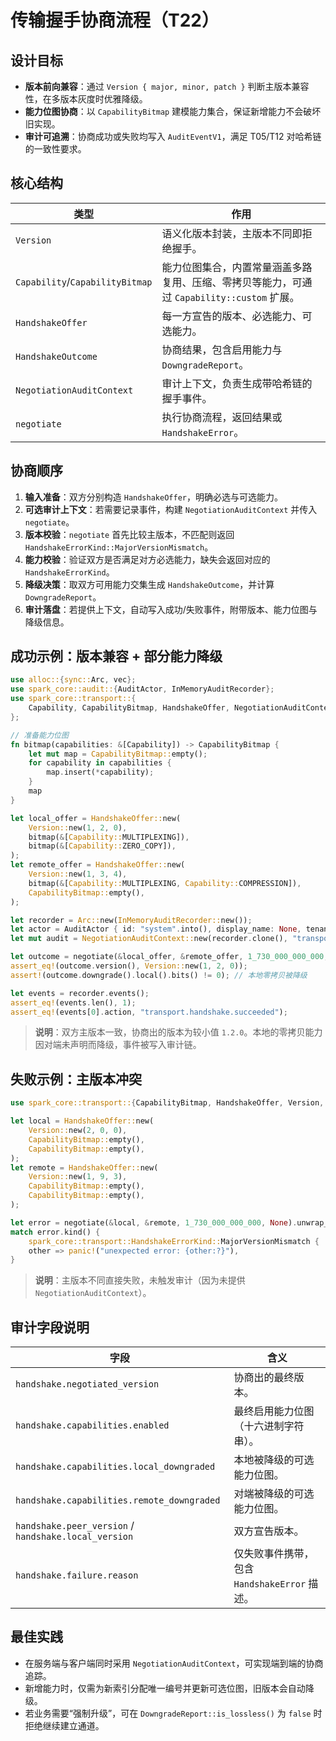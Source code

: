 # 传输握手协商流程（T22）

## 设计目标
- **版本前向兼容**：通过 `Version { major, minor, patch }` 判断主版本兼容性，在多版本灰度时优雅降级。
- **能力位图协商**：以 `CapabilityBitmap` 建模能力集合，保证新增能力不会破坏旧实现。
- **审计可追溯**：协商成功或失败均写入 `AuditEventV1`，满足 T05/T12 对哈希链的一致性要求。

## 核心结构
| 类型 | 作用 |
| ---- | ---- |
| `Version` | 语义化版本封装，主版本不同即拒绝握手。 |
| `Capability`/`CapabilityBitmap` | 能力位图集合，内置常量涵盖多路复用、压缩、零拷贝等能力，可通过 `Capability::custom` 扩展。 |
| `HandshakeOffer` | 每一方宣告的版本、必选能力、可选能力。 |
| `HandshakeOutcome` | 协商结果，包含启用能力与 `DowngradeReport`。 |
| `NegotiationAuditContext` | 审计上下文，负责生成带哈希链的握手事件。 |
| `negotiate` | 执行协商流程，返回结果或 `HandshakeError`。 |

## 协商顺序
1. **输入准备**：双方分别构造 `HandshakeOffer`，明确必选与可选能力。
2. **可选审计上下文**：若需要记录事件，构建 `NegotiationAuditContext` 并传入 `negotiate`。
3. **版本校验**：`negotiate` 首先比较主版本，不匹配则返回 `HandshakeErrorKind::MajorVersionMismatch`。
4. **能力校验**：验证双方是否满足对方必选能力，缺失会返回对应的 `HandshakeErrorKind`。
5. **降级决策**：取双方可用能力交集生成 `HandshakeOutcome`，并计算 `DowngradeReport`。
6. **审计落盘**：若提供上下文，自动写入成功/失败事件，附带版本、能力位图与降级信息。

## 成功示例：版本兼容 + 部分能力降级
```rust
use alloc::{sync::Arc, vec};
use spark_core::audit::{AuditActor, InMemoryAuditRecorder};
use spark_core::transport::{
    Capability, CapabilityBitmap, HandshakeOffer, NegotiationAuditContext, Version, negotiate,
};

// 准备能力位图
fn bitmap(capabilities: &[Capability]) -> CapabilityBitmap {
    let mut map = CapabilityBitmap::empty();
    for capability in capabilities {
        map.insert(*capability);
    }
    map
}

let local_offer = HandshakeOffer::new(
    Version::new(1, 2, 0),
    bitmap(&[Capability::MULTIPLEXING]),
    bitmap(&[Capability::ZERO_COPY]),
);
let remote_offer = HandshakeOffer::new(
    Version::new(1, 3, 4),
    bitmap(&[Capability::MULTIPLEXING, Capability::COMPRESSION]),
    CapabilityBitmap::empty(),
);

let recorder = Arc::new(InMemoryAuditRecorder::new());
let actor = AuditActor { id: "system".into(), display_name: None, tenant: None };
let mut audit = NegotiationAuditContext::new(recorder.clone(), "transport.connection", "conn-42", actor);

let outcome = negotiate(&local_offer, &remote_offer, 1_730_000_000_000, Some(&mut audit)).unwrap();
assert_eq!(outcome.version(), Version::new(1, 2, 0));
assert!(outcome.downgrade().local().bits() != 0); // 本地零拷贝被降级

let events = recorder.events();
assert_eq!(events.len(), 1);
assert_eq!(events[0].action, "transport.handshake.succeeded");
```
> **说明**：双方主版本一致，协商出的版本为较小值 `1.2.0`。本地的零拷贝能力因对端未声明而降级，事件被写入审计链。

## 失败示例：主版本冲突
```rust
use spark_core::transport::{CapabilityBitmap, HandshakeOffer, Version, negotiate};

let local = HandshakeOffer::new(
    Version::new(2, 0, 0),
    CapabilityBitmap::empty(),
    CapabilityBitmap::empty(),
);
let remote = HandshakeOffer::new(
    Version::new(1, 9, 3),
    CapabilityBitmap::empty(),
    CapabilityBitmap::empty(),
);

let error = negotiate(&local, &remote, 1_730_000_000_000, None).unwrap_err();
match error.kind() {
    spark_core::transport::HandshakeErrorKind::MajorVersionMismatch { .. } => {}
    other => panic!("unexpected error: {other:?}"),
}
```
> **说明**：主版本不同直接失败，未触发审计（因为未提供 `NegotiationAuditContext`）。

## 审计字段说明
| 字段 | 含义 |
| ---- | ---- |
| `handshake.negotiated_version` | 协商出的最终版本。 |
| `handshake.capabilities.enabled` | 最终启用能力位图（十六进制字符串）。 |
| `handshake.capabilities.local_downgraded` | 本地被降级的可选能力位图。 |
| `handshake.capabilities.remote_downgraded` | 对端被降级的可选能力位图。 |
| `handshake.peer_version` / `handshake.local_version` | 双方宣告版本。 |
| `handshake.failure.reason` | 仅失败事件携带，包含 `HandshakeError` 描述。 |

## 最佳实践
- 在服务端与客户端同时采用 `NegotiationAuditContext`，可实现端到端的协商追踪。
- 新增能力时，仅需为新索引分配唯一编号并更新可选位图，旧版本会自动降级。
- 若业务需要“强制升级”，可在 `DowngradeReport::is_lossless()` 为 `false` 时拒绝继续建立通道。
